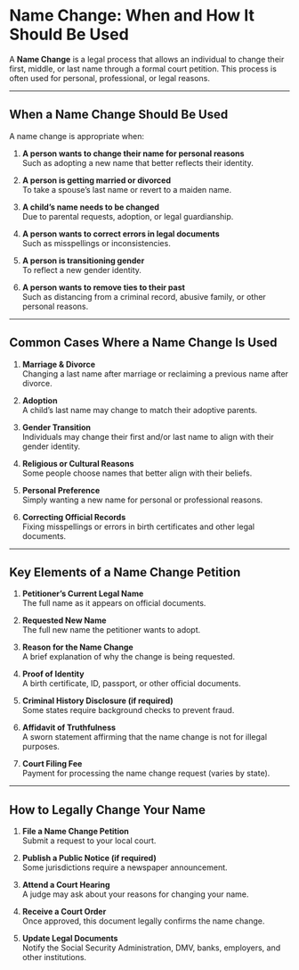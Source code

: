 # Name Change: When and How It Should Be Used

A **Name Change** is a legal process that allows an individual to change their first, middle, or last name through a formal court petition. This process is often used for personal, professional, or legal reasons.

---

## When a Name Change Should Be Used

A name change is appropriate when:

1. **A person wants to change their name for personal reasons**  
   Such as adopting a new name that better reflects their identity.

2. **A person is getting married or divorced**  
   To take a spouse’s last name or revert to a maiden name.

3. **A child’s name needs to be changed**  
   Due to parental requests, adoption, or legal guardianship.

4. **A person wants to correct errors in legal documents**  
   Such as misspellings or inconsistencies.

5. **A person is transitioning gender**  
   To reflect a new gender identity.

6. **A person wants to remove ties to their past**  
   Such as distancing from a criminal record, abusive family, or other personal reasons.

---

## Common Cases Where a Name Change Is Used

1. **Marriage & Divorce**  
   Changing a last name after marriage or reclaiming a previous name after divorce.

2. **Adoption**  
   A child’s last name may change to match their adoptive parents.

3. **Gender Transition**  
   Individuals may change their first and/or last name to align with their gender identity.

4. **Religious or Cultural Reasons**  
   Some people choose names that better align with their beliefs.

5. **Personal Preference**  
   Simply wanting a new name for personal or professional reasons.

6. **Correcting Official Records**  
   Fixing misspellings or errors in birth certificates and other legal documents.

---

## Key Elements of a Name Change Petition

1. **Petitioner’s Current Legal Name**  
   The full name as it appears on official documents.

2. **Requested New Name**  
   The full new name the petitioner wants to adopt.

3. **Reason for the Name Change**  
   A brief explanation of why the change is being requested.

4. **Proof of Identity**  
   A birth certificate, ID, passport, or other official documents.

5. **Criminal History Disclosure (if required)**  
   Some states require background checks to prevent fraud.

6. **Affidavit of Truthfulness**  
   A sworn statement affirming that the name change is not for illegal purposes.

7. **Court Filing Fee**  
   Payment for processing the name change request (varies by state).

---

## How to Legally Change Your Name

1. **File a Name Change Petition**  
   Submit a request to your local court.

2. **Publish a Public Notice (if required)**  
   Some jurisdictions require a newspaper announcement.

3. **Attend a Court Hearing**  
   A judge may ask about your reasons for changing your name.

4. **Receive a Court Order**  
   Once approved, this document legally confirms the name change.

5. **Update Legal Documents**  
   Notify the Social Security Administration, DMV, banks, employers, and other institutions.